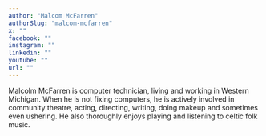 ```yaml
---
author: "Malcom McFarren"
authorSlug: "malcom-mcfarren"
x: ""
facebook: ""
instagram: ""
linkedin: ""
youtube: ""
url: ""
---
```


Malcolm McFarren is computer technician, living and working in Western Michigan. When he is not fixing computers, he is actively involved in community theatre, acting, directing, writing, doing makeup and sometimes even ushering. He also thoroughly enjoys playing and listening to celtic folk music.
